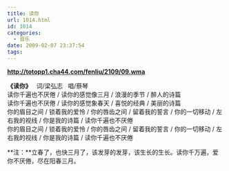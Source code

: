 ```yaml
---
title: 读你
url: 1014.html
id: 1014
categories:
  - 音乐
date: 2009-02-07 23:37:54
tags:
---
```


  
**http://totopp1.cha44.com/fenliu/2109/09.wma**  
  
**《读你》**   词/梁弘志   唱/蔡琴  
读你千遍也不厌倦 / 读你的感觉像三月 / 浪漫的季节 / 醉人的诗篇  
读你千遍也不厌倦 / 读你的感觉象春天 / 喜悦的经典 / 美丽的诗篇  
你的眉目之间 / 锁着我的爱怜 / 你的唇齿之间 / 留着我的誓言 / 你的一切移动 / 左右我的视线 / 你是我的诗篇 / 读你千遍也不厌倦  
你的眉目之间 / 锁着我的爱怜 / 你的唇齿之间 / 留着我的誓言 / 你的一切移动 / 左右我的视线 / 你是我的诗篇 / 读你千遍也不厌倦  
  
**注：**立春了，也快三月了，该发芽的发芽，该生长的生长。读你千万遍，爱你不厌倦，尽在阳春三月。